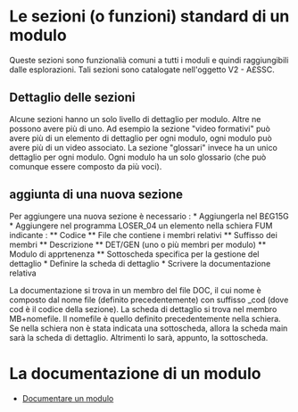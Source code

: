 # Le sezioni (o funzioni) standard di un modulo
Queste sezioni sono funzionalià comuni a tutti i moduli e quindi raggiungibili dalle esplorazioni.
Tali sezioni sono catalogate nell'oggetto V2 - A£SSC.

## Dettaglio delle sezioni
Alcune sezioni hanno un solo livello di dettaglio per modulo. Altre ne possono avere più di uno.
Ad esempio la sezione "video formativi" può avere più di un elemento di dettaglio per ogni modulo, ogni modulo può avere più di un video associato. La sezione "glossari" invece ha un unico dettaglio per ogni modulo. Ogni modulo ha un solo glossario (che può comunque essere composto da più voci).

## aggiunta di una nuova sezione
Per aggiungere una nuova sezione è necessario : 
 \* Aggiungerla nel B£G15G
 \* Aggiungere nel programma LOSER_04 un elemento nella schiera FUM indicante : 
 \*\* Codice
 \*\* File che contiene i membri relativi
 \*\* Suffisso dei membri
 \*\* Descrizione
 \*\* DET/GEN (uno o più membri per modulo)
 \*\* Modulo di apprtenenza
 \*\* Sottoscheda specifica per la gestione del dettaglio
 \* Definire la scheda di dettaglio
 \* Scrivere la documentazione relativa

La documentazione si trova in un membro del file DOC, il cui nome è composto dal nome file (definito precedentemente) con suffisso _cod (dove cod è il codice della sezione).
La scheda di dettaglio si trova nel membro MB+nomefile. Il nomefile è quello definito precedentemente nella schiera.
Se nella schiera non è stata indicata una sottoscheda, allora la scheda main sarà la scheda di dettaglio. Altrimenti lo sarà, appunto, la sottoscheda.

# La documentazione di un modulo
- [Documentare un modulo](Sorgenti/DOC/TA/B£AMO/B£DOCU_17)
